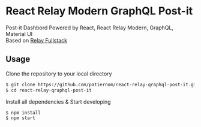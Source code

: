 # React Relay Modern GraphQL Post-it
Post-it Dashbord Powered by React, React Relay Modern, GraphQL, Material UI  
Based on [Relay Fullstack](https://lvarayut.github.io/relay-fullstack/)

## Usage

Clone the repository to your local directory
```bash
$ git clone https://github.com/patiernom/react-relay-qraphql-post-it.git
$ cd react-relay-qraphql-post-it
```

Install all dependencies & Start developing
```bash
$ npm install
$ npm start
```
